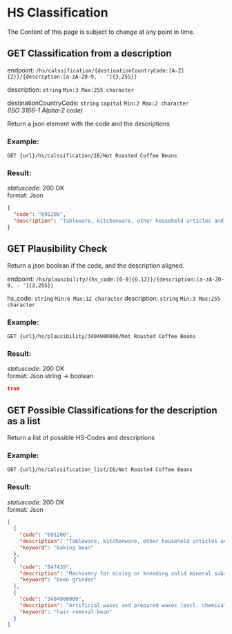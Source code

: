 # HS Classification

<Note type="danger">
The Content of this page is subject to change at any point in time.
</Note>

## GET Classification from a description

endpoint: `/hs/calssification/{destinationCountryCode:[A-Z]{2}}/{description:[a-zA-Z0-9, - ']{3,255}}`

description: `string` `Min:3 Max:255 character`

destinationCountryCode: `string` `capital` `Min:2 Max:2 character`  
_(ISO 3166-1 Alpha-2 code)_


Return a json element with the code and the descriptions

### Example:

```url
GET {url}/hs/calssification/IE/Not Roasted Coffee Beans
```

### Result:

_statuscode_: 200 OK  
format: Json

```json
{
  "code": "691200",
  "description": "Tableware, kitchenware, other household articles and toilet articles, of ceramics other than porcelain or china (excl. baths, bidets, sinks and similar sanitary fixtures, statuettes and other ornamental articles, pots, jars, carboys and similar receptacles for the conveyance or packing of goods, and coffee grinders and spice mills with receptacles made of ceramics and working parts of metal)"
}
```


## GET Plausibility Check

Return a json boolean if the code, and the description aligned.

endpoint: `/hs/plausibility/{hs_code:[0-9]{6,12}}/{description:[a-zA-Z0-9, - ']{3,255}}`

hs_code: `string` `Min:6 Max:12 character`
description: `string` `Min:3 Max:255 character`



### Example:

```url
GET {url}/hs/plausibility/3404900000/Not Roasted Coffee Beans
```

### Result:

_statuscode_: 200 OK  
format: Json string -> boolean

```json
true
```

## GET Possible Classifications for the description as a list

Return a list of possible HS-Codes and descriptions

### Example:

```url
GET {url}/hs/calssification_list/IE/Not Roasted Coffee Beans
```

### Result:

_statuscode_: 200 OK  
format: Json

```json
[
  {
    "code": "691200",
    "description": "Tableware, kitchenware, other household articles and toilet articles, of ceramics other than porcelain or china (excl. baths, bidets, sinks and similar sanitary fixtures, statuettes and other ornamental articles, pots, jars, carboys and similar receptacles for the conveyance or packing of goods, and coffee grinders and spice mills with receptacles made of ceramics and working parts of metal)",
    "keyword": "baking bean"
  },
  {
    "code": "847439",
    "description": "Machinery for mixing or kneading solid mineral substances, incl. those in powder or paste form (excl. concrete and mortar mixers, machines for mixing mineral substances with bitumen and calenders)",
    "keyword": "bean grinder"
  },
  {
    "code": "3404900000",
    "description": "Artificial waxes and prepared waxes (excl. chemically modified lignite wax and poly\"oxyethylene\" [polyethylene glycol] waxes",
    "keyword": "hair removal bean"
  }
]
```
